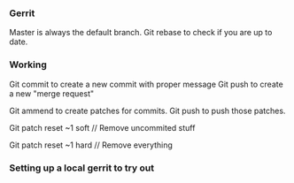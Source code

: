 ### Gerrit
Master is always the default branch.
Git rebase to check if you are up to date.

### Working
Git commit to create a new commit with proper message
Git push to create a new "merge request"

Git ammend to create patches for commits.
Git push to push those patches.

Git patch reset ~1 soft // Remove uncommited stuff

Git patch reset ~1 hard // Remove everything

### Setting up a local gerrit to try out
